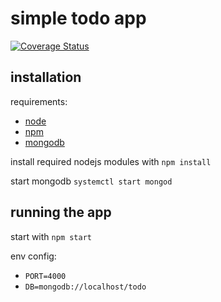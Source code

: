 # simple todo app

[![Coverage Status](https://coveralls.io/repos/github/TimPrd/teaching_todo/badge.svg?branch=master)](https://coveralls.io/github/TimPrd/teaching_todo?branch=master)

## installation
requirements:
- [node](https://nodejs.org/en/download/)
- [npm](https://www.npmjs.com/get-npm)
- [mongodb](https://docs.mongodb.com/manual/administration/install-community/)

install required nodejs modules with `npm install`

start mongodb `systemctl start mongod`

## running the app
start with `npm start`

env config:
- `PORT=4000`
- `DB=mongodb://localhost/todo`
